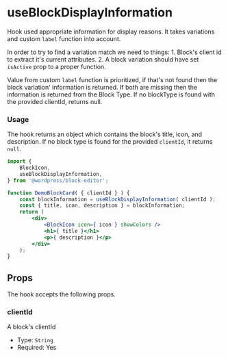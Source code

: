 # useBlockDisplayInformation

Hook used appropriate information for display reasons.
It takes variations and custom `label` function into account.

In order to try to find a variation match we need to things:
1\. Block's client id to extract it's current attributes.
2\. A block variation should have set `isActive` prop to a proper function.

Value from custom `label` function is prioritized, if that's not found
then the block variation' information is returned. If both are missing
then the information is returned from the Block Type.
If no blockType is found with the provided clientId, returns null.

### Usage

The hook returns an object which contains the block's title, icon, and description. If no block type is found for the provided `clientId`, it returns `null`.

```jsx
import {
	BlockIcon,
	useBlockDisplayInformation,
} from '@wordpress/block-editor';

function DemoBlockCard( { clientId } ) {
	const blockInformation = useBlockDisplayInformation( clientId );
	const { title, icon, description } = blockInformation;
	return (
		<div>
			<BlockIcon icon={ icon } showColors />
			<h1>{ title }</h1>
			<p>{ description }</p>
		</div>
	);
}
```

## Props

The hook accepts the following props.

### clientId

A block's clientId

-   Type: `String`
-   Required: Yes
